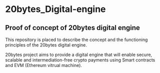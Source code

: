 # 20bytes_Digital-engine

## Proof of concept of 20bytes digital engine

This repository is placed to describe the concept and the functioning principles of the 20bytes digital engine.

20bytes project aims to provide a digital engine that will enable secure, scalable and intermediation-free crypto payments using Smart contracts and EVM (Ethereum vitrual machine).
